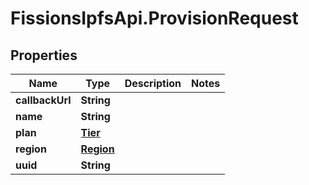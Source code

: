 # FissionsIpfsApi.ProvisionRequest

## Properties
Name | Type | Description | Notes
------------ | ------------- | ------------- | -------------
**callbackUrl** | **String** |  | 
**name** | **String** |  | 
**plan** | [**Tier**](Tier.md) |  | 
**region** | [**Region**](Region.md) |  | 
**uuid** | **String** |  | 


